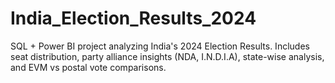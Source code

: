 # India_Election_Results_2024
 SQL + Power BI project analyzing India's 2024 Election Results. Includes seat distribution, party alliance insights (NDA, I.N.D.I.A), state-wise analysis, and EVM vs postal vote comparisons.
